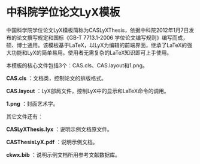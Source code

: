 # 中科院学位论文LyX模板 #

中国科学院学位论文LyX模板简称为CASLyXThesis，依据中科院2012年1月7日发布的论文撰写规定和国标《GB-T 7713.1-2006 学位论文编写规则》编写而成，硕、博士通用。该模板基于LaTeX，以LyX为编辑的前端界面，继承了LaTeX的强大功能和LyX的简单易用。使用者无需复杂的LaTeX知识即可上手使用。

本模板的核心文件包括3个：CAS.cls、CAS.layout和1.png。

**CAS.cls** ：文档类，控制论文的排版格式。

**CAS.layout** ：LyX部局文件，控制LyX中的显示和LaTeX命令的调用。

**1.png** ：封面艺术字。

其它文件还有：

**CASLyXThesis.lyx** ：说明示例文档原文件。

**CASThesisLyX.pdf** ：说明示例文档。

**ckwx.bib** ：说明示例文档所用参考文献数据库。